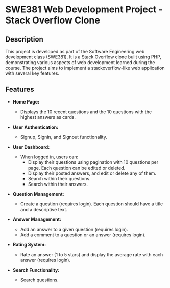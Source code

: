 # SWE381 Web Development Project - Stack Overflow Clone

## Description
This project is developed as part of the Software Engineering web development class (SWE381). It is a Stack Overflow clone built using PHP, demonstrating various aspects of web development learned during the course. The project aims to implement a stackoverflow-like web application with several key features.

## Features

- **Home Page:**
  - Displays the 10 recent questions and the 10 questions with the highest answers as cards.

- **User Authentication:**
  - Signup, Signin, and Signout functionality.

- **User Dashboard:**
  - When logged in, users can:
    - Display their questions using pagination with 10 questions per page. Each question can be edited or deleted.
    - Display their posted answers, and edit or delete any of them.
    - Search within their questions.
    - Search within their answers.

- **Question Management:**
  - Create a question (requires login). Each question should have a title and a descriptive text.

- **Answer Management:**
  - Add an answer to a given question (requires login).
  - Add a comment to a question or an answer (requires login).

- **Rating System:**
  - Rate an answer (1 to 5 stars) and display the average rate with each answer (requires login).

- **Search Functionality:**
  - Search questions.